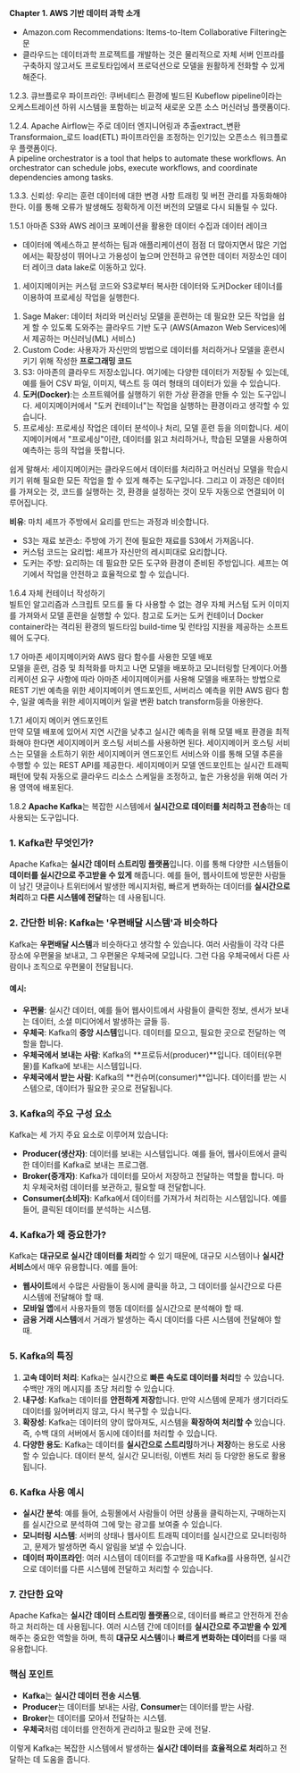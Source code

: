 **Chapter 1. AWS 기반 데이터 과학 소개**<br>
-	Amazon.com Recommendations: Items-to-Item Collaborative Filtering논문
-	클라우드는 데이터과학 프로젝트를 개발하는 것은 물리적으로 자체 서버 인프라를 구축하지 않고서도 프로토타입에서 프로덕션으로 모델을 원활하게 전화할 수 있게 해준다.
  
1.2.3.	큐브플로우 파이프라인: 쿠버네티스 환경에 빌드된 Kubeflow pipeline이라는 오케스트레이션 하위 시스템을 포함하는 비교적 새로운 오픈 소스 머신러닝 플랫폼이다.
 	
1.2.4.	Apache Airflow는 주로 데이터 엔지니어링과 추출extract_변환 Transformaion_로드 load(ETL) 파이프라인을 조정하는 인기있는 오픈소스 워크플로우 플랫폼이다. <br>
A pipeline orchestrator is a tool that helps to automate these workflows. An orchestrator can schedule jobs, execute workflows, and coordinate dependencies among tasks.

1.3.3. 신뢰성: 우리는 훈련 데이터에 대한 변경 사항 트래킹 및 버전 관리를 자동화해야 한다. 이를 통해 오류가 발생해도 정확하게 이전 버전의 모델로 다시 되돌릴 수 있다.

1.5.1 아마존 S3와 AWS 레이크 포메이션을 활용한 데이터 수집과 데이터 레이크<br>
- 데이터에 엑세스하고 분석하는 팀과 애플리케이션이 점점 더 많아지면서 많은 기업에서는 확장성이 뛰어나고 가용성이 높으며 안전하고 유연한 데이터 저장소인 데이터 레이크 data lake로 이동하고 있다. 

1. 세이지메이커는 커스텀 코드와 S3로부터 복사한 데이터와 도커Docker 테이너를 이용하여 프로세싱 작업을 실행한다.<br>
1) Sage Maker: 데이터 처리와 머신러닝 모델을 훈련하는 데 필요한 모든 작업을 쉽게 할 수 있도록 도와주는 클라우드 기반 도구 (AWS(Amazon Web Services)에서 제공하는 머신러닝(ML) 서비스)<br>
2) Custom Code: 사용자가 자신만의 방법으로 데이터를 처리하거나 모델을 훈련시키기 위해 작성한 **프로그래밍 코드**<br>
3) S3: 아마존의 클라우드 저장소입니다. 여기에는 다양한 데이터가 저장될 수 있는데, 예를 들어 CSV 파일, 이미지, 텍스트 등 여러 형태의 데이터가 있을 수 있습니다.<br>
4) **도커(Docker)**:는 소프트웨어를 실행하기 위한 가상 환경을 만들 수 있는 도구입니다. 세이지메이커에서 "도커 컨테이너"는 작업을 실행하는 환경이라고 생각할 수 있습니다.<br>
5) 프로세싱: 프로세싱 작업은 데이터 분석이나 처리, 모델 훈련 등을 의미합니다. 세이지메이커에서 "프로세싱"이란, 데이터를 읽고 처리하거나, 학습된 모델을 사용하여 예측하는 등의 작업을 뜻합니다.

쉽게 말해서: 세이지메이커는 클라우드에서 데이터를 처리하고 머신러닝 모델을 학습시키기 위해 필요한 모든 작업을 할 수 있게 해주는 도구입니다. 그리고 이 과정은 데이터를 가져오는 것, 코드를 실행하는 것, 환경을 설정하는 것이 모두 자동으로 연결되어 이루어집니다.

**비유**: 마치 셰프가 주방에서 요리를 만드는 과정과 비슷합니다.

- S3는 재료 보관소: 주방에 가기 전에 필요한 재료를 S3에서 가져옵니다. <br>
- 커스텀 코드는 요리법: 셰프가 자신만의 레시피대로 요리합니다. <br>
- 도커는 주방: 요리하는 데 필요한 모든 도구와 환경이 준비된 주방입니다. 셰프는 여기에서 작업을 안전하고 효율적으로 할 수 있습니다.

1.6.4 자체 컨테이너 작성하기 <br>
빌트인 알고리즘과 스크립트 모드를 둘 다 사용할 수 없는 경우 자체 커스텀 도커 이미지를 가져와서 모델 훈련을 실행할 수 있다. 참고로 도커는 도커 컨테이너 Docker container라는 격리된 환경의 빌드타임 build-time 및 런타임 지원을 제공하는 소프트웨어 도구다. 

1.7 아마존 세이지메이커와 AWS 람다 함수를 사용한 모델 배포 <br>
모델을 훈련, 검증 및 최적화를 마치고 나면 모델을 배포하고 모니터링할 단계이다.어플리케이션 요구 사항에 따라 아마존 세이지메이커를 사용해 모델을 배포하는 방법으로 REST 기반 예측을 위한 세이지메이커 엔드포인트, 서버리스 예측을 위한 AWS 람다 함수, 일괄 예측을 위한 세이지메이커 일괄 변환 batch transform등을 아용한다. 

1.7.1 세이지 메이커 엔드포인트 <br>
만약 모델 배포에 있어서 지연 시간을 낮추고 실시간 예측을 위해 모델 배포 환경을 최적화해야 한다면 세이지메이커 호스팅 서비스를 사용하면 된다. 세이지메이커 호스팅 서비스는 모델을 소트하기 위한 세이지메이커 엔드포인트 서비스와 이를 통해 모델 추론을 수행할 수 있는 REST API를 제공한다. 세이지메이커 모델 엔드포인트는 실시간 트래픽 패턴에 맞춰 자동으로 클라우드 리소스 스케일을 조정하고, 높은 가용성을 위해 여러 가용 영역에 배포된다.

1.8.2 **Apache Kafka**는 복잡한 시스템에서 **실시간으로 데이터를 처리하고 전송**하는 데 사용되는 도구입니다. 

### 1. **Kafka란 무엇인가?**

Apache Kafka는 **실시간 데이터 스트리밍 플랫폼**입니다. 이를 통해 다양한 시스템들이 **데이터를 실시간으로 주고받을 수 있게** 해줍니다. 예를 들어, 웹사이트에 방문한 사람들이 남긴 댓글이나 트위터에서 발생한 메시지처럼, 빠르게 변화하는 데이터를 **실시간으로 처리**하고 **다른 시스템에 전달**하는 데 사용됩니다.

### 2. **간단한 비유: Kafka는 '우편배달 시스템'과 비슷하다**

Kafka는 **우편배달 시스템**과 비슷하다고 생각할 수 있습니다. 여러 사람들이 각각 다른 장소에 우편물을 보내고, 그 우편물은 우체국에 모입니다. 그런 다음 우체국에서 다른 사람이나 조직으로 우편물이 전달됩니다.

#### 예시:

- **우편물**: 실시간 데이터, 예를 들어 웹사이트에서 사람들이 클릭한 정보, 센서가 보내는 데이터, 소셜 미디어에서 발생하는 글들 등.
- **우체국**: Kafka의 **중앙 시스템**입니다. 데이터를 모으고, 필요한 곳으로 전달하는 역할을 합니다.
- **우체국에서 보내는 사람**: Kafka의 **프로듀서(producer)**입니다. 데이터(우편물)를 Kafka에 보내는 시스템입니다.
- **우체국에서 받는 사람**: Kafka의 **컨슈머(consumer)**입니다. 데이터를 받는 시스템으로, 데이터가 필요한 곳으로 전달됩니다.

### 3. **Kafka의 주요 구성 요소**

Kafka는 세 가지 주요 요소로 이루어져 있습니다:

- **Producer(생산자)**: 데이터를 보내는 시스템입니다. 예를 들어, 웹사이트에서 클릭한 데이터를 Kafka로 보내는 프로그램.
- **Broker(중개자)**: Kafka가 데이터를 모아서 저장하고 전달하는 역할을 합니다. 마치 우체국처럼 데이터를 보관하고, 필요할 때 전달합니다.
- **Consumer(소비자)**: Kafka에서 데이터를 가져가서 처리하는 시스템입니다. 예를 들어, 클릭된 데이터를 분석하는 시스템.

### 4. **Kafka가 왜 중요한가?**

Kafka는 **대규모로 실시간 데이터를 처리**할 수 있기 때문에, 대규모 시스템이나 **실시간 서비스**에서 매우 유용합니다. 예를 들어:

- **웹사이트**에서 수많은 사람들이 동시에 클릭을 하고, 그 데이터를 실시간으로 다른 시스템에 전달해야 할 때.
- **모바일 앱**에서 사용자들의 행동 데이터를 실시간으로 분석해야 할 때.
- **금융 거래 시스템**에서 거래가 발생하는 즉시 데이터를 다른 시스템에 전달해야 할 때.

### 5. **Kafka의 특징**

1. **고속 데이터 처리**: Kafka는 실시간으로 **빠른 속도로 데이터를 처리**할 수 있습니다. 수백만 개의 메시지를 초당 처리할 수 있습니다.
2. **내구성**: Kafka는 데이터를 **안전하게 저장**합니다. 만약 시스템에 문제가 생기더라도 데이터를 잃어버리지 않고, 다시 복구할 수 있습니다.
3. **확장성**: Kafka는 데이터의 양이 많아져도, 시스템을 **확장하여 처리할 수** 있습니다. 즉, 수백 대의 서버에서 동시에 데이터를 처리할 수 있습니다.
4. **다양한 용도**: Kafka는 데이터를 **실시간으로 스트리밍**하거나 **저장**하는 용도로 사용할 수 있습니다. 데이터 분석, 실시간 모니터링, 이벤트 처리 등 다양한 용도로 활용됩니다.

### 6. **Kafka 사용 예시**

- **실시간 분석**: 예를 들어, 쇼핑몰에서 사람들이 어떤 상품을 클릭하는지, 구매하는지를 실시간으로 분석하여 그에 맞는 광고를 보여줄 수 있습니다.
- **모니터링 시스템**: 서버의 상태나 웹사이트 트래픽 데이터를 실시간으로 모니터링하고, 문제가 발생하면 즉시 알림을 보낼 수 있습니다.
- **데이터 파이프라인**: 여러 시스템이 데이터를 주고받을 때 Kafka를 사용하면, 실시간으로 데이터를 다른 시스템에 전달하고 처리할 수 있습니다.

### 7. **간단한 요약**

Apache Kafka는 **실시간 데이터 스트리밍 플랫폼**으로, 데이터를 빠르고 안전하게 전송하고 처리하는 데 사용됩니다. 여러 시스템 간에 데이터를 **실시간으로 주고받을 수 있게** 해주는 중요한 역할을 하며, 특히 **대규모 시스템**이나 **빠르게 변화하는 데이터**를 다룰 때 유용합니다.

### 핵심 포인트

- **Kafka**는 **실시간 데이터 전송 시스템**.
- **Producer**는 데이터를 보내는 사람, **Consumer**는 데이터를 받는 사람.
- **Broker**는 데이터를 모아서 전달하는 시스템.
- **우체국**처럼 데이터를 안전하게 관리하고 필요한 곳에 전달.

이렇게 Kafka는 복잡한 시스템에서 발생하는 **실시간 데이터**를 **효율적으로 처리**하고 전달하는 데 도움을 줍니다.




